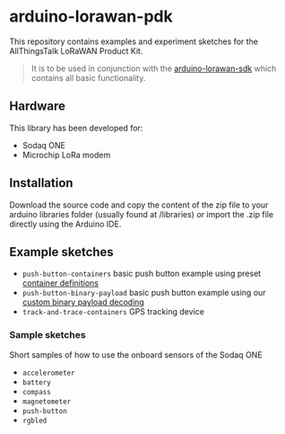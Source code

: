 # arduino-lorawan-pdk

This repository contains examples and experiment sketches for the AllThingsTalk LoRaWAN Product Kit.

> It is to be used in conjunction with the [arduino-lorawan-sdk](https://github.com/allthingstalk/arduino-lorawan-sdk) which contains all basic functionality.

## Hardware

This library has been developed for:

- Sodaq ONE
- Microchip LoRa modem

## Installation

Download the source code and copy the content of the zip file to your arduino libraries folder (usually found at /libraries) _or_ import the .zip file directly using the Arduino IDE.

## Example sketches

* `push-button-containers` basic push button example using preset [container definitions](http://docs.allthingstalk.com/developers/data/default-payload-conversion/)
* `push-button-binary-payload` basic push button example using our [custom binary payload decoding](http://docs.allthingstalk.com/developers/data/custom-payload-conversion/)
* `track-and-trace-containers` GPS tracking device

### Sample sketches

Short samples of how to use the onboard sensors of the Sodaq ONE

* `accelerometer`
* `battery`
* `compass`
* `magnetometer`
* `push-button`
* `rgbled`